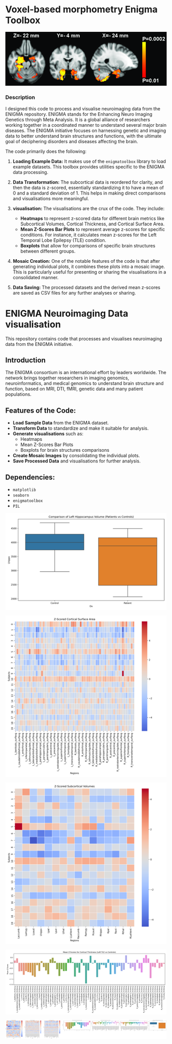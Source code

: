 # Voxel-based morphometry Enigma Toolbox

![ENIGMA VBM L Hippocampus](ENigma_VBM_L_hippocampus_Remy.png)


### Description

I designed this code to process and visualise neuroimaging data from the ENIGMA repository. ENIGMA stands for the Enhancing Neuro Imaging Genetics through Meta Analysis. It is a global alliance of researchers working together in a coordinated manner to understand several major brain diseases. The ENIGMA initiative focuses on harnessing genetic and imaging data to better understand brain structures and functions, with the ultimate goal of deciphering disorders and diseases affecting the brain.

The code primarily does the following:
1. **Loading Example Data:** It makes use of the `enigmatoolbox` library to load example datasets. This toolbox provides utilities specific to the ENIGMA data processing.
   
2. **Data Transformation:** The subcortical data is reordered for clarity, and then the data is z-scored, essentially standardizing it to have a mean of 0 and a standard deviation of 1. This helps in making direct comparisons and visualisations more meaningful.
   
3. **visualisation:** The visualisations are the crux of the code. They include:
   - **Heatmaps** to represent z-scored data for different brain metrics like Subcortical Volumes, Cortical Thickness, and Cortical Surface Area.
   - **Mean Z-Scores Bar Plots** to represent average z-scores for specific conditions. For instance, it calculates mean z-scores for the Left Temporal Lobe Epilepsy (TLE) condition.
   - **Boxplots** that allow for comparisons of specific brain structures between different groups.
     
4. **Mosaic Creation:** One of the notable features of the code is that after generating individual plots, it combines these plots into a mosaic image. This is particularly useful for presenting or sharing the visualisations in a consolidated manner.

5. **Data Saving:** The processed datasets and the derived mean z-scores are saved as CSV files for any further analyses or sharing.


# ENIGMA Neuroimaging Data visualisation

This repository contains code that processes and visualises neuroimaging data from the ENIGMA initiative. 

## Introduction
The ENIGMA consortium is an international effort by leaders worldwide. The network brings together researchers in imaging genomics, neuroinformatics, and medical genomics to understand brain structure and function, based on MRI, DTI, fMRI, genetic data and many patient populations.

## Features of the Code:
- **Load Sample Data** from the ENIGMA dataset.
- **Transform Data** to standardize and make it suitable for analysis.
- **Generate visualisations** such as:
  - Heatmaps
  - Mean Z-Scores Bar Plots
  - Boxplots for brain structures comparisons
- **Create Mosaic Images** by consolidating the individual plots.
- **Save Processed Data** and visualisations for further analysis.

## Dependencies:
- `matplotlib`
- `seaborn`
- `enigmatoolbox`
- `PIL`


![ENIGMA VBM L Hippocampus](Enigma_boxplot.png)

![ENIGMA VBM L Hippocampus](Enigma_heatmap_SA.png)

![ENIGMA VBM L Hippocampus](Enigma_heatmap_SV.png)

![ENIGMA VBM L Hippocampus](Enigma_mean_zscores_CT.png)

![ENIGMA VBM L Hippocampus](mosaic.png)





